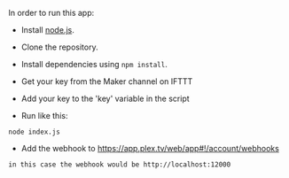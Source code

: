 In order to run this app:

- Install [node.js](https://nodejs.org/en/).
- Clone the repository.
- Install dependencies using `npm install`.
- Get your key from the Maker channel on IFTTT
- Add your key to the 'key' variable in the script

- Run like this:

 ```
 node index.js
 ```

- Add the webhook to https://app.plex.tv/web/app#!/account/webhooks

```
in this case the webhook would be http://localhost:12000
```
